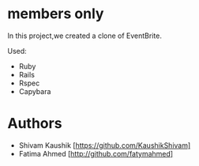# members only
In this project,we created a clone of EventBrite.

Used:
- Ruby
- Rails
- Rspec
- Capybara

# Authors
- Shivam Kaushik  [https://github.com/KaushikShivam]
- Fatima Ahmed [http://github.com/fatymahmed]
